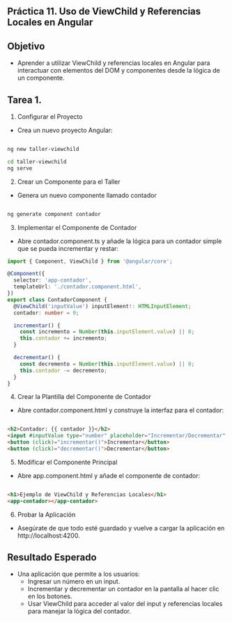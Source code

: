 ## Práctica 11. Uso de ViewChild y Referencias Locales en Angular

## Objetivo

- Aprender a utilizar ViewChild y referencias locales en Angular para interactuar con elementos del DOM y componentes desde la lógica de un componente.

## Tarea 1.

1. Configurar el Proyecto

- Crea un nuevo proyecto Angular:

```bash

ng new taller-viewchild
```

```bash
cd taller-viewchild
ng serve
```

2. Crear un Componente para el Taller

- Genera un nuevo componente llamado contador

```bash

ng generate component contador
```

3. Implementar el Componente de Contador

- Abre contador.component.ts y añade la lógica para un contador simple que se pueda incrementar y restar:

```typescript
import { Component, ViewChild } from '@angular/core';

@Component({
  selector: 'app-contador',
  templateUrl: './contador.component.html',
})
export class ContadorComponent {
  @ViewChild('inputValue') inputElement!: HTMLInputElement;
  contador: number = 0;

  incrementar() {
    const incremento = Number(this.inputElement.value) || 0;
    this.contador += incremento;
  }

  decrementar() {
    const decremento = Number(this.inputElement.value) || 0;
    this.contador -= decremento;
  }
}
```

4. Crear la Plantilla del Componente de Contador

- Abre contador.component.html y construye la interfaz para el contador:

```html

<h2>Contador: {{ contador }}</h2>
<input #inputValue type="number" placeholder="Incrementar/Decrementar" />
<button (click)="incrementar()">Incrementar</button>
<button (click)="decrementar()">Decrementar</button>

```

5. Modificar el Componente Principal

- Abre app.component.html y añade el componente de contador:

```html

<h1>Ejemplo de ViewChild y Referencias Locales</h1>
<app-contador></app-contador>

```

6. Probar la Aplicación

- Asegúrate de que todo esté guardado y vuelve a cargar la aplicación en http://localhost:4200.

## Resultado Esperado
- Una aplicación que permite a los usuarios:
    - Ingresar un número en un input.
    - Incrementar y decrementar un contador en la pantalla al hacer clic en los botones.
    - Usar ViewChild para acceder al valor del input y referencias locales para manejar la lógica del contador.


